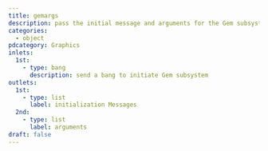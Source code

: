 ```yaml
---
title: gemargs
description: pass the initial message and arguments for the Gem subsystem
categories:
  - object
pdcategory: Graphics
inlets:
  1st:
    - type: bang
      description: send a bang to initiate Gem subsystem
outlets:
  1st:
    - type: list
      label: initialization Messages
  2nd:
    - type: list
      label: arguments
draft: false
---
```

